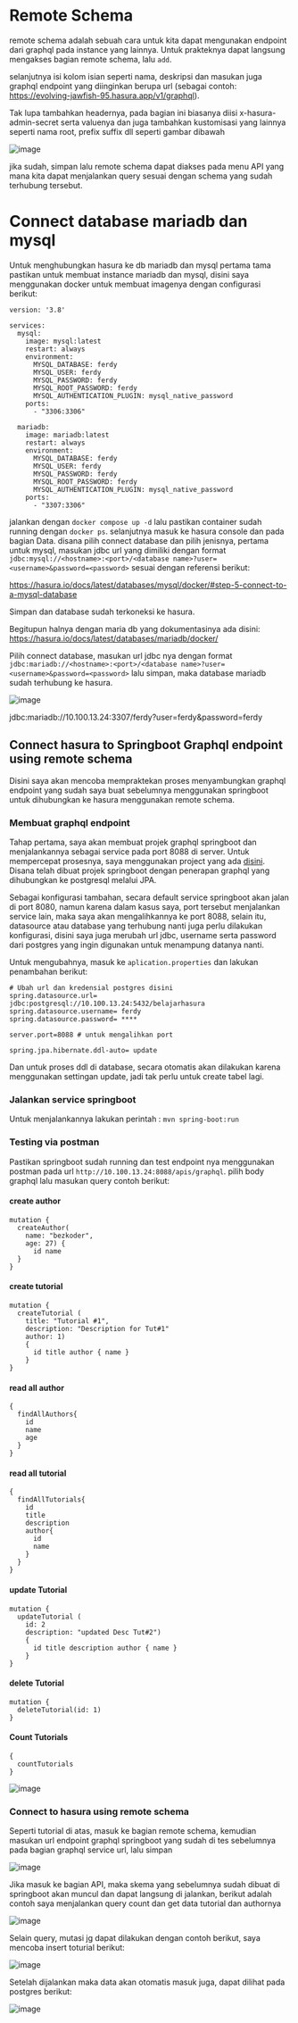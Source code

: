 # Remote Schema

remote schema adalah sebuah cara untuk kita dapat mengunakan endpoint dari graphql pada instance yang lainnya. Untuk prakteknya dapat langsung mengakses bagian remote schema, lalu `add`.

selanjutnya isi kolom isian seperti nama, deskripsi dan masukan juga graphql endpoint yang diinginkan berupa url (sebagai contoh: https://evolving-jawfish-95.hasura.app/v1/graphql). 

Tak lupa tambahkan headernya, pada bagian ini biasanya diisi x-hasura-admin-secret serta valuenya dan juga tambahkan kustomisasi yang lainnya seperti nama root, prefix suffix dll seperti gambar dibawah

![image](https://github.com/ferdyansahalfariz/belajar-hasura/assets/96871156/f63bb214-b799-4be9-a3ca-1a11396edce7)

jika sudah, simpan lalu remote schema dapat diakses pada menu API yang mana kita dapat menjalankan query sesuai dengan schema yang sudah terhubung tersebut.

# Connect database mariadb dan mysql

Untuk menghubungkan hasura ke db mariadb dan mysql pertama tama pastikan untuk membuat instance mariadb dan mysql, disini saya menggunakan docker untuk membuat imagenya dengan configurasi berikut:

```
version: '3.8'

services:
  mysql:
    image: mysql:latest
    restart: always
    environment:
      MYSQL_DATABASE: ferdy
      MYSQL_USER: ferdy
      MYSQL_PASSWORD: ferdy
      MYSQL_ROOT_PASSWORD: ferdy
      MYSQL_AUTHENTICATION_PLUGIN: mysql_native_password
    ports:
      - "3306:3306"

  mariadb:
    image: mariadb:latest
    restart: always
    environment:
      MYSQL_DATABASE: ferdy
      MYSQL_USER: ferdy
      MYSQL_PASSWORD: ferdy
      MYSQL_ROOT_PASSWORD: ferdy
      MYSQL_AUTHENTICATION_PLUGIN: mysql_native_password
    ports:
      - "3307:3306"
```

jalankan dengan `docker compose up -d` lalu pastikan container sudah running dengan `docker ps`. selanjutnya masuk ke hasura console dan pada bagian Data. disana pilih connect database dan pilih jenisnya, pertama untuk mysql, masukan jdbc url yang dimiliki dengan format `jdbc:mysql://<hostname>:<port>/<database name>?user=<username>&password=<password>` sesuai dengan referensi berikut: 

https://hasura.io/docs/latest/databases/mysql/docker/#step-5-connect-to-a-mysql-database

Simpan dan database sudah terkoneksi ke hasura. 

Begitupun halnya dengan maria db yang dokumentasinya ada disini: https://hasura.io/docs/latest/databases/mariadb/docker/

Pilih connect database, masukan url jdbc nya dengan format `jdbc:mariadb://<hostname>:<port>/<database name>?user=<username>&password=<password>` lalu simpan, maka database mariadb sudah terhubung ke hasura.

![image](https://github.com/ferdyansahalfariz/belajar-hasura/assets/96871156/05968853-b3a9-4e36-ab99-d36142e26e70)


jdbc:mariadb://10.100.13.24:3307/ferdy?user=ferdy&password=ferdy

## Connect hasura to Springboot Graphql endpoint using remote schema

Disini saya akan mencoba mempraktekan proses menyambungkan graphql endpoint yang sudah saya buat sebelumnya menggunakan springboot untuk dihubungkan ke hasura menggunakan remote schema.

### Membuat graphql endpoint

Tahap pertama, saya akan membuat projek graphql springboot dan menjalankannya sebagai service pada port 8088 di server. Untuk mempercepat prosesnya, saya menggunakan project yang ada [disini](https://github.com/bezkoder/spring-boot-graphql-postgresql/tree/master). Disana telah dibuat projek springboot dengan penerapan graphql yang dihubungkan ke postgresql melalui JPA. 

Sebagai konfigurasi tambahan, secara default service springboot akan jalan di port 8080, namun karena dalam kasus saya, port tersebut menjalankan service lain, maka saya akan mengalihkannya ke port 8088, selain itu, datasource atau database yang terhubung nanti juga perlu dilakukan konfigurasi, disini saya juga merubah url jdbc, username serta password dari postgres yang ingin digunakan untuk menampung datanya nanti.

Untuk mengubahnya, masuk ke `aplication.properties` dan lakukan penambahan berikut:

```
# Ubah url dan kredensial postgres disini
spring.datasource.url= jdbc:postgresql://10.100.13.24:5432/belajarhasura
spring.datasource.username= ferdy
spring.datasource.password= ****

server.port=8088 # untuk mengalihkan port

spring.jpa.hibernate.ddl-auto= update
```

Dan untuk proses ddl di database, secara otomatis akan dilakukan karena menggunakan settingan update, jadi tak perlu untuk create tabel lagi.

### Jalankan service springboot

Untuk menjalankannya lakukan perintah : `mvn spring-boot:run`

### Testing via postman

Pastikan springboot sudah running dan test endpoint nya menggunakan postman pada url `http://10.100.13.24:8088/apis/graphql`. pilih body graphql lalu masukan query contoh berikut:

#### create author

```
mutation {
  createAuthor(
    name: "bezkoder",
    age: 27) {
      id name
  }
}
```

#### create tutorial

```
mutation {
  createTutorial (
    title: "Tutorial #1",
    description: "Description for Tut#1"
    author: 1)
    {
      id title author { name }
    }
}
```

#### read all author

```
{
  findAllAuthors{
    id
    name
    age
  }
}
```

#### read all tutorial

```
{
  findAllTutorials{
    id
    title
    description
    author{
      id
      name
    }
  }
}
```

#### update Tutorial

```
mutation {
  updateTutorial (
    id: 2
    description: "updated Desc Tut#2")
    {
      id title description author { name }
    }
}
```

#### delete Tutorial

```
mutation {
  deleteTutorial(id: 1)
}
```

#### Count Tutorials

```
{
  countTutorials
}
```

![image](https://github.com/user-attachments/assets/b26b234b-2f52-4a1b-8ee4-6cf6037d27bb)

### Connect to hasura using remote schema

Seperti tutorial di atas, masuk ke bagian remote schema, kemudian masukan url endpoint graphql springboot yang sudah di tes sebelumnya pada bagian graphql service url, lalu simpan

![image](https://github.com/user-attachments/assets/21142376-8535-4bef-8098-4a3fd360825f)

Jika masuk ke bagian API, maka skema yang sebelumnya sudah dibuat di springboot akan muncul dan dapat langsung di jalankan, berikut adalah contoh saya menjalankan query count dan get data tutorial dan authornya

![image](https://github.com/user-attachments/assets/8e243517-cc4b-44ed-af1c-fdf356546619)

Selain query, mutasi jg dapat dilakukan dengan contoh berikut, saya mencoba insert toturial berikut:

![image](https://github.com/user-attachments/assets/1d5c1c61-4a4a-4cfb-bace-ed82d0f87e02)

Setelah dijalankan maka data akan otomatis masuk juga, dapat dilihat pada postgres berikut:

![image](https://github.com/user-attachments/assets/86adbac2-f0b1-4826-a5de-532f6407aff9)



